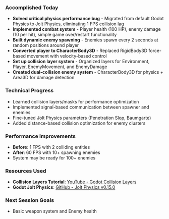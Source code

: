### Accomplished Today
- **Solved critical physics performance bug** - Migrated from default Godot Physics to Jolt Physics, eliminating 1 FPS collision lag
- **Implemented combat system** - Player health (100 HP), enemy damage (10 per hit), simple game over/restart functionality
- **Built dynamic enemy spawning** - Enemies spawn every 2 seconds at random positions around player
- **Converted player to CharacterBody3D** - Replaced RigidBody3D force-based movement with velocity-based control
- **Set up collision layer system** - Organized layers for Environment, Player, EnemyMovement, and EnemyDamage
- **Created dual-collision enemy system** - CharacterBody3D for physics + Area3D for damage detection
### Technical Progress
- Learned collision layers/masks for performance optimization
- Implemented signal-based communication between spawner and enemies
- Fine-tuned Jolt Physics parameters (Penetration Slop, Baumgarte)
- Added distance-based collision optimization for enemy clusters
### Performance Improvements
- **Before**: 1 FPS with 2 colliding entities
- **After**: 60 FPS with 10+ spawning enemies
- System may be ready for 100+ enemies
### Resources Used
- **Collision Layers Tutorial**: [YouTube - Godot Collision Layers](https://www.youtube.com/watch?v=YPZQM6w7rlI&t=251s)
- **Godot Jolt Physics**: [GitHub - Jolt Physics v0.15.0](https://github.com/godot-jolt/godot-jolt/releases/tag/v0.15.0-stable)
### Next Session Goals
- Basic weapon system and Enemy health